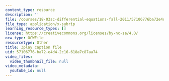 ```yaml
---
content_type: resource
description: ''
file: /courses/18-03sc-differential-equations-fall-2011/57106776ba72e4d42c16618a7c87aa74_EWWw0jryj1A.srt
file_type: application/x-subrip
learning_resource_types: []
license: https://creativecommons.org/licenses/by-nc-sa/4.0/
ocw_type: OCWFile
resourcetype: Other
title: 3play caption file
uid: 57106776-ba72-e4d4-2c16-618a7c87aa74
video_files:
  video_thumbnail_file: null
video_metadata:
  youtube_id: null
---
```

